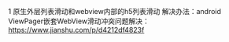 1 原生外层列表滑动和webview内部的h5列表滑动
解决办法：android ViewPager嵌套WebView滑动冲突问题解决：https://www.jianshu.com/p/d4212df4823f